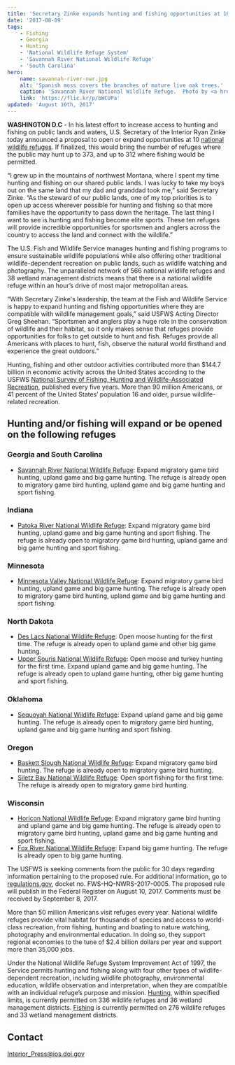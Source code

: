 ```yaml
---
title: 'Secretary Zinke expands hunting and fishing opportunities at 10 national wildlife refuges'
date: '2017-08-09'
tags:
    - Fishing
    - Georgia
    - Hunting
    - 'National Wildlife Refuge System'
    - 'Savannah River National Wildlife Refuge'
    - 'South Carolina'
hero:
    name: savannah-river-nwr.jpg
    alt: 'Spanish moss covers the branches of mature live oak trees.'
    caption: 'Savannah River National Wildlife Refuge.  Photo by <a href="https://www.flickr.com/photos/vmpyrdavid/" target="_blank">David</a>, <a href="https://creativecommons.org/licenses/by-nc-nd/2.0/legalcode" target="_blank">CC BY-NC-ND 2.0</a>.'
    link: 'https://flic.kr/p/bWCUPa'
updated: 'August 10th, 2017'
---
```


**WASHINGTON D.C** -  In his latest effort to increase access to hunting and fishing on public lands and waters, U.S. Secretary of the Interior Ryan Zinke today announced a proposal to open or expand opportunities at 10 [national wildlife refuges](https://www.fws.gov/refuges/). If finalized, this would bring the number of refuges where the public may hunt up to 373, and up to 312 where fishing would be permitted.

“I grew up in the mountains of northwest Montana, where I spent my time hunting and fishing on our shared public lands. I was lucky to take my boys out on the same land that my dad and granddad took me,” said Secretary Zinke. “As the steward of our public lands, one of my top priorities is to open up access wherever possible for hunting and fishing so that more families have the opportunity to pass down the heritage. The last thing I want to see is hunting and fishing become elite sports. These ten refuges will provide incredible opportunities for sportsmen and anglers across the country to access the land and connect with the wildlife.”

The U.S. Fish and Wildlife Service manages hunting and fishing programs to ensure sustainable wildlife populations while also offering other traditional wildlife-dependent recreation on public lands, such as wildlife watching and photography. The unparalleled network of 566 national wildlife refuges and 38 wetland management districts means that there is a national wildlife refuge within an hour’s drive of most major metropolitan areas.

“With Secretary Zinke's leadership, the team at the Fish and Wildlife Service is happy to expand hunting and fishing opportunities where they are compatible with wildlife management goals,” said USFWS Acting Director Greg Sheehan. “Sportsmen and anglers play a huge role in the conservation of wildlife and their habitat, so it only makes sense that refuges provide opportunities for folks to get outside to hunt and fish. Refuges provide all Americans with places to hunt, fish, observe the natural world firsthand and experience the great outdoors.”

Hunting, fishing and other outdoor activities contributed more than $144.7 billion in economic activity across the United States according to the USFWS [National Survey of Fishing, Hunting and Wildlife-Associated Recreation](https://wsfrprograms.fws.gov/Subpages/NationalSurvey/2011_Survey.htm), published every five years. More than 90 million Americans, or 41 percent of the United States’ population 16 and older, pursue wildlife-related recreation.

## Hunting and/or fishing will expand or be opened on the following refuges

### Georgia and South Carolina

  - [Savannah River National Wildlife Refuge](https://www.fws.gov/refuge/savannah/): Expand migratory game bird hunting, upland game and big game hunting. The refuge is already open to migratory game bird hunting, upland game and big game hunting and sport fishing.

### Indiana

  - [Patoka River National Wildlife Refuge](https://www.fws.gov/refuge/patoka_river/): Expand migratory game bird hunting, upland game and big game hunting and sport fishing. The refuge is already open to migratory game bird hunting, upland game and big game hunting and sport fishing.

### Minnesota

  - [Minnesota Valley National Wildlife Refuge](https://www.fws.gov/refuge/minnesota_valley/): Expand migratory game bird hunting, upland game and big game hunting. The refuge is already open to migratory game bird hunting, upland game and big game hunting and sport fishing.

### North Dakota

  - [Des Lacs National Wildlife Refuge](https://www.fws.gov/refuge/des_lacs/): Open moose hunting for the first time. The refuge is already open to upland game and other big game hunting.
  - [Upper Souris National Wildlife Refuge](https://www.fws.gov/refuge/upper_souris/): Open moose and turkey hunting for the first time. Expand upland game and big game hunting. The refuge is already open to upland game hunting, other big game hunting and sport fishing.

### Oklahoma

 - [Sequoyah National Wildlife Refuge](https://www.fws.gov/refuge/sequoyah/): Expand upland game and big game hunting. The refuge is already open to migratory game bird hunting, upland game and big game hunting and sport fishing.

### Oregon

  - [Baskett Slough National Wildlife Refuge](https://www.fws.gov/refuge/baskett_slough/): Expand migratory game bird hunting. The refuge is already open to migratory game bird hunting.
  - [Siletz Bay National Wildlife Refuge](https://www.fws.gov/refuge/siletz_bay/): Open sport fishing for the first time. The refuge is already open to migratory game bird hunting.

### Wisconsin

  - [Horicon National Wildlife Refuge](https://www.fws.gov/refuge/horicon/): Expand migratory game bird hunting and upland game and big game hunting. The refuge is already open to migratory game bird hunting, upland game and big game hunting and sport fishing.
  - [Fox River National Wildlife Refuge](https://www.fws.gov/refuge/fox_river/): Expand big game hunting. The refuge is already open to big game hunting.

The USFWS is seeking comments from the public for 30 days regarding information pertaining to the proposed rule. For additional information, go to [regulations.gov](https://www.regulations.gov/), docket no. FWS-HQ-NWRS-2017-0005. The proposed rule will publish in the Federal Register on August 10, 2017. Comments must be received by September 8, 2017.

More than 50 million Americans visit refuges every year. National wildlife refuges provide vital habitat for thousands of species and access to world-class recreation, from fishing, hunting and boating to nature watching, photography and environmental education. In doing so, they support regional economies to the tune of $2.4 billion dollars per year and support more than 35,000 jobs.

Under the National Wildlife Refuge System Improvement Act of 1997, the Service permits hunting and fishing along with four other types of wildlife-dependent recreation, including wildlife photography, environmental education, wildlife observation and interpretation, when they are compatible with an individual refuge’s purpose and mission. [Hunting](https://www.fws.gov/refuges/hunting/), within specified limits, is currently permitted on 336 wildlife refuges and 36 wetland management districts. [Fishing](https://www.fws.gov/refuges/fishingguide/) is currently permitted on 276 wildlife refuges and 33 wetland management districts.

## Contact

[Interior_Press@ios.doi.gov](mailto:Interior_Press@ios.doi.gov?subject=Secretary+Zinke+expands+hunting+and+fishing+opportunities+at+10+national+wildlife+refuges)
